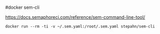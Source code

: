 #docker sem-cli

https://docs.semaphoreci.com/reference/sem-command-line-tool/


```
docker run --rm -ti -v ~/.sem.yaml:/root/.sem.yaml stepahn/sem-cli
```
